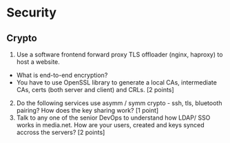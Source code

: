 Security 
========

Crypto
-----
1. Use a software frontend forward proxy TLS offloader (nginx, haproxy) to host a website. 
 - What is end-to-end encryption? 
 - You have to use OpenSSL library to generate a local CAs, intermediate CAs, certs (both server and client) and CRLs.
[2 points]
2. Do the following services use asymm / symm crypto - ssh, tls, bluetooth pairing? How does the key sharing work?
[1 point]
3. Talk to any one of the senior DevOps to understand how LDAP/ SSO works in media.net. How are your users, created and keys synced accross the servers?
[2 points]

